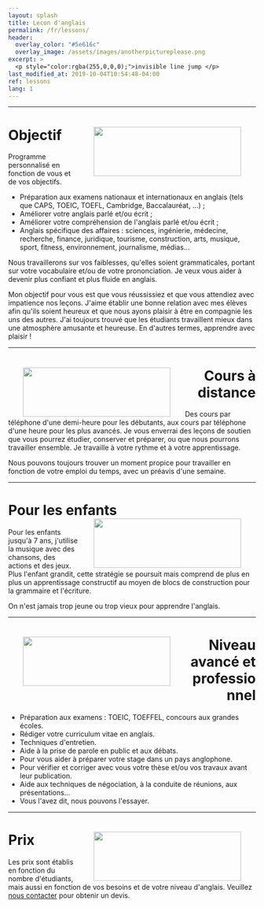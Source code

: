 ```yaml
---
layout: splash
title: Lecon d'anglais
permalink: /fr/lessons/
header:
  overlay_color: "#5e616c"
  overlay_image: /assets/images/anotherpictureplease.png
excerpt: >
  <p style="color:rgba(255,0,0,0);">invisible line jump </p>
last_modified_at: 2019-10-04T10:54:48-04:00
ref: lessons
lang: 1
---
```



---

# Objectif <img style="float: right;" src="/assets/images/anotherpictureplease.png" width="300" height="100" hspace="30">


Programme personnalisé en fonction de vous et de vos objectifs.
- Préparation aux examens nationaux et internationaux en anglais (tels que CAPS, TOEIC, TOEFL, Cambridge, Baccalauréat, ...) ;
- Améliorer votre anglais parlé et/ou écrit ;
- Améliorer votre compréhension de l'anglais parlé et/ou écrit ;
- Anglais spécifique des affaires : sciences, ingénierie, médecine, recherche, finance, juridique, tourisme, construction, arts, musique, sport, fitness, environnement, journalisme, médias...

Nous travaillerons sur vos faiblesses, qu'elles soient grammaticales, portant sur votre vocabulaire et/ou de votre prononciation. Je veux  vous aider à devenir plus confiant et plus fluide en anglais.

Mon objectif pour vous est que vous réussissiez et que vous attendiez avec impatience nos leçons.  J'aime établir une bonne relation avec mes élèves afin qu'ils soient heureux et que nous ayons plaisir à être en compagnie les uns des autres. J'ai toujours trouvé que les étudiants travaillent mieux dans une atmosphère amusante et heureuse.  En d'autres termes, apprendre avec plaisir !



---

<div style="text-align: right"> <h1 id="Remote_courses"> <img style="float: left;" src="/assets/images/mum_headphone_c.png" width="300" height="100" hspace="30"> Cours à distance </h1> </div> 
  

Des cours par téléphone d'une demi-heure pour les débutants, aux cours par téléphone d'une heure pour les plus avancés.  Je vous enverrai des leçons de soutien que vous pourrez étudier, conserver et préparer, ou que nous pourrons travailler ensemble. Je travaille à votre rythme et à votre apprentissage.

Nous pouvons toujours trouver un moment propice pour travailler en fonction de votre emploi du temps, avec un préavis d'une semaine.

___

# Pour les enfants  <img style="float: right;" src="/assets/images/anotherpictureplease.png" width="300" height="100" hspace="30">

Pour les enfants jusqu'à 7 ans, j'utilise la musique avec des chansons, des actions et des jeux.  Plus l'enfant grandit, cette stratégie se poursuit mais comprend de plus en plus un apprentissage constructif au moyen de blocs de construction pour la grammaire et l'écriture.

On n'est jamais trop jeune ou trop vieux pour apprendre l'anglais.

---

<div style="text-align: right"> <h1 id="advanced_levl"> <img style="float: left;" src="/assets/images/anotherpictureplease.png" width="300" height="100" hspace="30"> Niveau avancé et professionnel </h1> </div> 

- Préparation aux examens : TOEIC, TOEFFEL, concours aux grandes écoles.
- Rédiger votre curriculum vitae en anglais.
- Techniques d'entretien.
- Aide à la prise de parole en public et aux débats.
- Pour vous aider à préparer votre stage dans un pays anglophone.
- Pour vérifier et corriger avec vous votre thèse et/ou vos travaux avant leur publication.
- Aide aux techniques de négociation, à la conduite de réunions, aux présentations... 
- Vous l'avez dit, nous pouvons l'essayer.


---

# Prix  <img style="float: right;" src="/assets/images/anotherpictureplease.png" width="300" height="100" hspace="30">
  
Les prix sont établis en fonction du nombre d'étudiants, mais aussi en fonction de vos besoins et de votre niveau d'anglais.  Veuillez [nous contacter](/contact/) pour obtenir un devis.